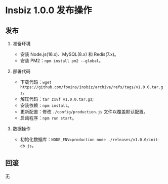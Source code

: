 # Insbiz 1.0.0 发布操作

## 发布

1. 准备环境

   - 安装 Node.js(16.x)、MySQL(8.x) 和 Redis(7.x)。
   - 安装 PM2：`npm install pm2 --global`。

2. 部署代码

   - 下载代码：`wget https://github.com/fooins/insbiz/archive/refs/tags/v1.0.0.tar.gz`。
   - 解压代码：`tar zxvf v1.0.0.tar.gz`;
   - 安装依赖：`npm install`。
   - 更新配置：修改 `./config/production.js` 文件以覆盖默认配置。
   - 启动程序：`npm run start`。

3. 数据操作

   - 初始化数据库：`NODE_ENV=production node ./releases/v1.0.0/init-db.js`。

## 回滚

无
